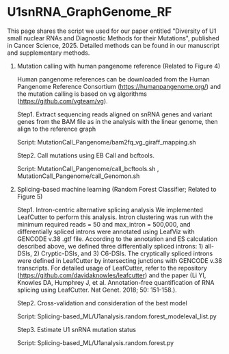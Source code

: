 # U1snRNA_GraphGenome_RF

This page shares the script we used for our paper entitled "Diversity of U1 small nuclear RNAs and Diagnostic Methods for their Mutations", published in Cancer Science, 2025. Detailed methods can be found in our manuscript and supplementary methods.

1. Mutation calling with human pangenome reference (Related to Figure 4)

   Human pangenome references can be downloaded from the Human Pangenome Reference Consortium (https://humanpangenome.org/) and the mutation calling is based on vg algorithms (https://github.com/vgteam/vg).

   Step1. Extract sequencing reads aligned on snRNA genes and variant genes from the BAM file as in the analysis with the linear genome, then align to the reference graph

      Script: MutationCall_Pangenome/bam2fq_vg_giraff_mapping.sh

   Step2. Call mutations using EB Call and bcftools.

      Script: MutationCall_Pangenome/call_bcftools.sh , MutationCall_Pangenome/call_Genomon.sh

3. Splicing-based machine learning (Random Forest Classifier; Related to Figure 5)

   Step1. Intron-centric alternative splicing analysis
     We implemented LeafCutter to perform this analysis.
     Intron clustering was run with the minimum required reads = 50 and max_intron = 500,000, and differentially spliced introns were annotated using LeafViz with GENCODE v.38 .gtf file. According to the annotation and ES calculation described above, we defined three differentially spliced introns: 1) all-DSIs, 2) Cryptic-DSIs, and 3) C6-DSIs. The cryptically spliced introns were defined in LeafCutter by intersecting junctions with GENCODE v.38 transcripts.
     For detailed usage of LeafCutter, refer to the repository (https://github.com/davidaknowles/leafcutter) and the paper (Li YI, Knowles DA, Humphrey J, et al. Annotation-free quantification of RNA splicing
using LeafCutter. Nat Genet. 2018; 50: 151-158.).

   Step2. Cross-validation and consideration of the best model

      Script: Splicing-based_ML/U1analysis.random.forest_modeleval_list.py
   
   Step3. Estimate U1 snRNA mutation status

      Script: Splicing-based_ML/U1analysis.random.forest.py
 
      
